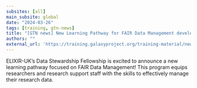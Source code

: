 ```yaml
---
subsites: [all]
main_subsite: global
date: "2024-03-26"
tags: [training, gtn-news]
title: "[GTN news] New Learning Pathway for FAIR Data Management developed by ELIXIR-UK Data Stewardship Fellows and Experts"
authors: ""
external_url: 'https://training.galaxyproject.org/training-material/news/2024/03/26/FAIR-pointers.html'
---
```


ELIXIR-UK’s Data Stewardship Fellowship is excited to announce a new learning pathway focused on FAIR Data Management! This program equips researchers and research support staff with the skills to effectively manage their research data.

